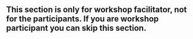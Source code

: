 ## This section is only for workshop facilitator, not for the participants. If you are workshop participant you can skip this section.